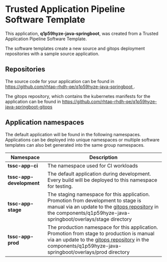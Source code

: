 # Trusted Application Pipeline Software Template

This application, **q1p59hyze-java-springboot**, was created from a Trusted Application Pipeline Software Template.

The software templates create a new source and gitops deployment repositories with a sample source application. 

## Repositories

The source code for your application can be found in [https://github.com/rhtap-rhdh-qe/q1p59hyze-java-springboot ](https://github.com/rhtap-rhdh-qe/q1p59hyze-java-springboot ).
 
The gitops repository, which contains the kubernetes manifests for the application can be found in 
[https://github.com/rhtap-rhdh-qe/q1p59hyze-java-springboot-gitops ](https://github.com/rhtap-rhdh-qe/q1p59hyze-java-springboot-gitops ) 

## Application namespaces 

The default application will be found in the following namespaces. Applications can be deployed into unique namespaces or multiple software templates can also bet generated into the same group namespaces.  

|  Namespace   |  Description   |  
| -------- | -------- |
| **tssc-app-ci** | The namespace used for CI workloads |
| **tssc-app-development** | The default application during development. Every build will be deployed to this namespace for testing. |
| **tssc-app-stage** | The staging namespace for this application. Promotion from development to stage is manual via an update to the [gitops repository](https://github.com/rhtap-rhdh-qe/q1p59hyze-java-springboot-gitops ) in the components/q1p59hyze-java-springboot/overlays/stage directory |
| **tssc-app-prod** | The production namespace for this application. Promotion from stage to production is manual via an update to the [gitops repository](https://github.com/rhtap-rhdh-qe/q1p59hyze-java-springboot-gitops ) in the components/q1p59hyze-java-springboot/overlays/prod directory |